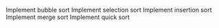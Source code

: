 Implement bubble sort
Implement selection sort
Implement insertion sort
Implement merge sort
Implement quick sort
